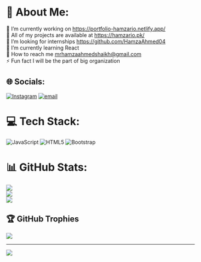 # 💫 About Me:
🔭 I’m currently working on https://portfolio-hamzario.netlify.app/<br>👯 All of my projects are available at https://hamzario.pk/<br>🤝 I’m looking for internships https://github.com/HamzaAhmed04<br>🌱 I’m currently learning React<br>💬 How to reach me mrhamzaahmedshaikh@gmail.com<br>⚡ Fun fact I will be the part of big organization


## 🌐 Socials:
[![Instagram](https://img.shields.io/badge/Instagram-%23E4405F.svg?logo=Instagram&logoColor=white)](https://instagram.com/thatshamzaahmed) [![email](https://img.shields.io/badge/Email-D14836?logo=gmail&logoColor=white)](mailto:mrhamzaahmedshaikh@gmail.com) 

# 💻 Tech Stack:
![JavaScript](https://img.shields.io/badge/javascript-%23323330.svg?style=for-the-badge&logo=javascript&logoColor=%23F7DF1E) ![HTML5](https://img.shields.io/badge/html5-%23E34F26.svg?style=for-the-badge&logo=html5&logoColor=white) ![Bootstrap](https://img.shields.io/badge/bootstrap-%238511FA.svg?style=for-the-badge&logo=bootstrap&logoColor=white)
# 📊 GitHub Stats:
![](https://github-readme-stats.vercel.app/api?username=HamzaAhmed04&theme=dark&hide_border=false&include_all_commits=false&count_private=true)<br/>
![](https://nirzak-streak-stats.vercel.app/?user=HamzaAhmed04&theme=dark&hide_border=false)<br/>
![](https://github-readme-stats.vercel.app/api/top-langs/?username=HamzaAhmed04&theme=dark&hide_border=false&include_all_commits=false&count_private=true&layout=compact)

## 🏆 GitHub Trophies
![](https://github-profile-trophy.vercel.app/?username=HamzaAhmed04&theme=radical&no-frame=false&no-bg=true&margin-w=4)

---
[![](https://visitcount.itsvg.in/api?id=HamzaAhmed04&icon=0&color=0)](https://visitcount.itsvg.in)

<!-- Proudly created with GPRM ( https://gprm.itsvg.in ) -->
